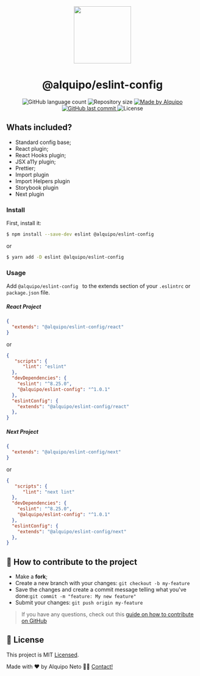 <div align="center">
  <a href="https://eslint.org/">
    <img height="150" src="https://eslint.org/assets/images/logo/eslint-logo-color.svg">
  </a>

  <h1>@alquipo/eslint-config </h1>
</div>

<p align="center">

  <img alt="GitHub language count" src="https://img.shields.io/github/languages/count/Alquipo/eslint-config">

  <img alt="Repository size" src="https://img.shields.io/github/repo-size/Alquipo/eslint-config">

  <a href="https://www.linkedin.com/in/alquiponeto/">
      <img alt="Made by Alquipo" src="https://img.shields.io/badge/made%20by-AlquipoNeto-blue">
  </a>

  <a href="https://github.com/Alquipo/eslint-config/commits/master">
      <img alt="GitHub last commit" src="https://img.shields.io/github/last-commit/Alquipo/eslint-config?color=blue">
  </a>

  <img alt="License" src="https://img.shields.io/badge/license-MIT-brightgreen?color=blue">

</p>

## Whats included?

- Standard config base;
- React plugin;
- React Hooks plugin;
- JSX a11y plugin;
- Prettier;
- Import plugin
- Import Helpers plugin
- Storybook plugin
- Next plugin

### Install

First, install it:

```bash
$ npm install --save-dev eslint @alquipo/eslint-config 
```
or

```bash
$ yarn add -D eslint @alquipo/eslint-config 
```

### Usage

Add `@alquipo/eslint-config ` to the extends section of your `.eslintrc` or `package.json` file. 

##### React Project 

```json
{
  "extends": "@alquipo/eslint-config/react"
}
```

or

```json
{
   "scripts": {
      "lint": "eslint"
  },
  "devDependencies": {
    "eslint": "^8.25.0",
    "@alquipo/eslint-config": "^1.0.1"
  },
  "eslintConfig": {
    "extends": "@alquipo/eslint-config/react"
  },
}
```
##### Next Project 

```json
{
  "extends": "@alquipo/eslint-config/next"
}
```
or


```json
{
   "scripts": {
      "lint": "next lint"
  },
  "devDependencies": {
    "eslint": "^8.25.0",
    "@alquipo/eslint-config": "^1.0.1"
  },
  "eslintConfig": {
    "extends": "@alquipo/eslint-config/next"
  },
}
```

## 🤔 How to contribute to the project

- Make a **fork**;
- Create a new branch with your changes: `git checkout -b my-feature`
- Save the changes and create a commit message telling what you've done:`git commit -m "feature: My new feature"`
- Submit your changes: `git push origin my-feature`

> If you have any questions, check out this [guide on how to contribute on GitHub](https://github.com/firstcontributions/first-contributions)

## 📝 License

This project is MIT [Licensed](https://opensource.org/licenses/MIT).

Made with ❤️ by Alquipo Neto 👋🏽 [Contact!](https://www.linkedin.com/in/alquiponeto/)